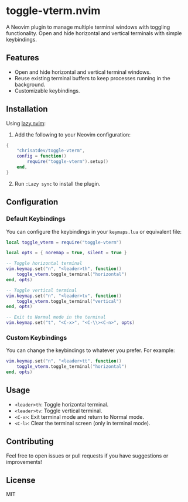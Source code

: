 # toggle-vterm.nvim

A Neovim plugin to manage multiple terminal windows with toggling functionality. Open and hide horizontal and vertical terminals with simple keybindings.

## Features

- Open and hide horizontal and vertical terminal windows.
- Reuse existing terminal buffers to keep processes running in the background.
- Customizable keybindings.

## Installation

Using [lazy.nvim](https://github.com/folke/lazy.nvim):

1. Add the following to your Neovim configuration:

```lua
{
    "chrisatdev/toggle-vterm",
    config = function()
        require("toggle-vterm").setup()
    end,
}
```

2. Run `:Lazy sync` to install the plugin.

## Configuration

### Default Keybindings

You can configure the keybindings in your `keymaps.lua` or equivalent file:

```lua
local toggle_vterm = require("toggle-vterm")

local opts = { noremap = true, silent = true }

-- Toggle horizontal terminal
vim.keymap.set("n", "<leader>th", function()
    toggle_vterm.toggle_terminal("horizontal")
end, opts)

-- Toggle vertical terminal
vim.keymap.set("n", "<leader>tv", function()
    toggle_vterm.toggle_terminal("vertical")
end, opts)

-- Exit to Normal mode in the terminal
vim.keymap.set("t", "<C-x>", "<C-\\><C-n>", opts)
```

### Custom Keybindings

You can change the keybindings to whatever you prefer. For example:

```lua
vim.keymap.set("n", "<leader>tt", function()
    toggle_vterm.toggle_terminal("horizontal")
end, opts)
```

## Usage

- `<leader>th`: Toggle horizontal terminal.
- `<leader>tv`: Toggle vertical terminal.
- `<C-x>`: Exit terminal mode and return to Normal mode.
- `<C-l>`: Clear the terminal screen (only in terminal mode).

## Contributing

Feel free to open issues or pull requests if you have suggestions or improvements!

## License

MIT

